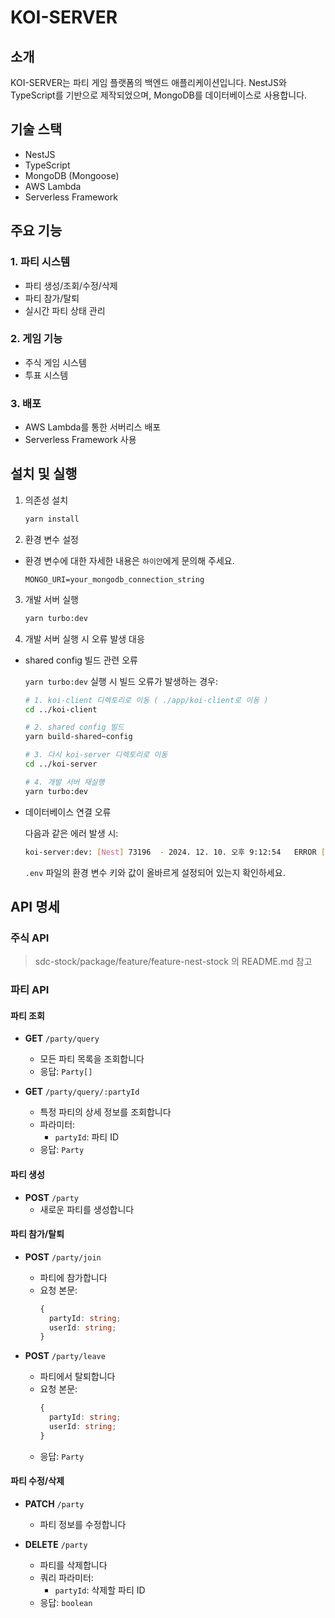 # KOI-SERVER

## 소개
KOI-SERVER는 파티 게임 플랫폼의 백엔드 애플리케이션입니다. NestJS와 TypeScript를 기반으로 제작되었으며, MongoDB를 데이터베이스로 사용합니다.

## 기술 스택
- NestJS
- TypeScript
- MongoDB (Mongoose)
- AWS Lambda
- Serverless Framework

## 주요 기능

### 1. 파티 시스템
- 파티 생성/조회/수정/삭제
- 파티 참가/탈퇴
- 실시간 파티 상태 관리

### 2. 게임 기능
- 주식 게임 시스템
- 투표 시스템

### 3. 배포
- AWS Lambda를 통한 서버리스 배포
- Serverless Framework 사용

## 설치 및 실행

1. 의존성 설치
    ```bash
    yarn install
    ```

2. 환경 변수 설정
- 환경 변수에 대한 자세한 내용은 `하이안`에게 문의해 주세요.
    ```
    MONGO_URI=your_mongodb_connection_string
    ```
    

3. 개발 서버 실행
    ```bash
    yarn turbo:dev
    ```

4. 개발 서버 실행 시 오류 발생 대응
- shared config 빌드 관련 오류

  `yarn turbo:dev` 실행 시 빌드 오류가 발생하는 경우:
    ```bash
    # 1. koi-client 디렉토리로 이동 ( ./app/koi-client로 이동 )
    cd ../koi-client

    # 2. shared config 빌드
    yarn build-shared~config

    # 3. 다시 koi-server 디렉토리로 이동
    cd ../koi-server

    # 4. 개발 서버 재실행
    yarn turbo:dev
    ```

- 데이터베이스 연결 오류

  다음과 같은 에러 발생 시:
  ```bash
  koi-server:dev: [Nest] 73196  - 2024. 12. 10. 오후 9:12:54   ERROR [MongooseModule] Unable to connect to the database. Retrying (1)...
  ```
  `.env` 파일의 환경 변수 키와 값이 올바르게 설정되어 있는지 확인하세요.

## API 명세

### 주식 API

> sdc-stock/package/feature/feature-nest-stock 의 README.md 참고

### 파티 API

#### 파티 조회
- **GET** `/party/query`
  - 모든 파티 목록을 조회합니다
  - 응답: `Party[]`

- **GET** `/party/query/:partyId`
  - 특정 파티의 상세 정보를 조회합니다
  - 파라미터:
    - `partyId`: 파티 ID
  - 응답: `Party`

#### 파티 생성
- **POST** `/party`
  - 새로운 파티를 생성합니다

#### 파티 참가/탈퇴
- **POST** `/party/join`
  - 파티에 참가합니다
  - 요청 본문:
    ```typescript
    {
      partyId: string;
      userId: string;
    }
    ```

- **POST** `/party/leave`
  - 파티에서 탈퇴합니다
  - 요청 본문:
    ```typescript
    {
      partyId: string;
      userId: string;
    }
    ```
  - 응답: `Party`

#### 파티 수정/삭제
- **PATCH** `/party`
  - 파티 정보를 수정합니다

- **DELETE** `/party`
  - 파티를 삭제합니다
  - 쿼리 파라미터:
    - `partyId`: 삭제할 파티 ID
  - 응답: `boolean`